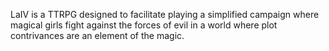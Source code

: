 LaIV is a TTRPG designed to facilitate playing a simplified campaign where magical girls fight against the forces of evil in a world where plot contrivances are an element of the magic.